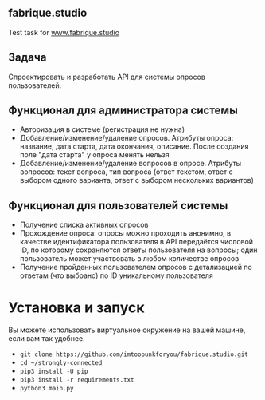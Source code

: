 ## fabrique.studio
Test task for www.fabrique.studio

## Задача
Спроектировать и разработать API для системы опросов пользователей.

## Функционал для администратора системы
* Авторизация в системе (регистрация не нужна)
* Добавление/изменение/удаление опросов. Атрибуты опроса: название, дата старта, дата окончания, описание. После создания поле "дата старта" у опроса менять нельзя
* Добавление/изменение/удаление вопросов в опросе. Атрибуты вопросов: текст вопроса, тип вопроса (ответ текстом, ответ с выбором одного варианта, ответ с выбором нескольких вариантов)

## Функционал для пользователей системы
* Получение списка активных опросов
* Прохождение опроса: опросы можно проходить анонимно, в качестве идентификатора пользователя в API передаётся числовой ID, по которому сохраняются ответы пользователя на вопросы; один пользователь может участвовать в любом количестве опросов
* Получение пройденных пользователем опросов с детализацией по ответам (что выбрано) по ID уникальному пользователя

# Установка и запуск

Вы можете использовать виртуальное окружение на вашей машине, если вам так удобнее.

* ``git clone https://github.com/imtoopunkforyou/fabrique.studio.git``
* ``cd ~/strongly-connected``
* ``pip3 install -U pip``
* ``pip3 install -r requirements.txt``
* ``python3 main.py``

